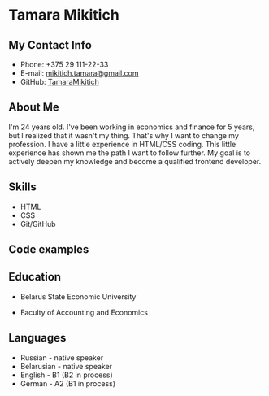 # Tamara Mikitich
## My Contact Info
* Phone: +375 29 111-22-33
* E-mail: mikitich.tamara@gmail.com
* GitHub: [TamaraMikitich](https://github.com/TamaraMikitich)
## About Me
I'm 24 years old. I've been working in economics and finance for 5 years, but I realized that it wasn't my thing. That's why I want to change my profession. I have a little experience in HTML/CSS coding. This little experience has shown me the path I want to follow further.  My goal is to actively deepen my knowledge and become a qualified frontend developer.
## Skills
* HTML
* CSS 
* Git/GitHub
## Code examples
## Education
+ Belarus State Economic University
- Faculty of Accounting and Economics
## Languages
* Russian - native speaker
* Belarusian - native speaker
* English - B1 (B2 in process)
* German - A2 (B1 in process)
